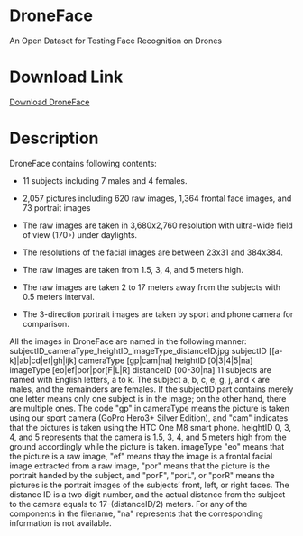 # DroneFace
An Open Dataset for Testing Face Recognition on Drones

# Download Link
[Download DroneFace](http://deal1.iecs.fcu.edu.tw/DroneFace.zip)

# Description
DroneFace contains following contents:

* 11 subjects including 7 males and 4 females.

* 2,057 pictures including 620 raw images, 1,364 frontal face
images, and 73 portrait images

* The raw images are taken in 3,680x2,760 resolution with
ultra-wide field of view (170◦) under daylights.

* The resolutions of the facial images are between 23x31 and
384x384.

* The raw images are taken from 1.5, 3, 4, and 5 meters high.

* The raw images are taken 2 to 17 meters away from the
subjects with 0.5 meters interval.
* The 3-direction portrait images are taken by sport and
phone camera for comparison.



All the images in DroneFace are named in the following manner:
subjectID_cameraType_heightID_imageType_distanceID.jpg
subjectID [[a-k]|ab|cd|ef|gh|ijk]
cameraType [gp|cam|na]
heightID [0|3|4|5|na]
imageType [eo|ef|por|por[F|L|R]
distanceID [00-30|na]
11 subjects are named with English letters, a to k. The subject a,
b, c, e, g, j, and k are males, and the remainders are females. If the
subjectID part contains merely one letter means only one subject
is in the image; on the other hand, there are multiple ones. The
code "gp" in cameraType means the picture is taken using our sport
camera (GoPro Hero3+ Silver Edition), and "cam" indicates that the
pictures is taken using the HTC One M8 smart phone. heightID 0,
3, 4, and 5 represents that the camera is 1.5, 3, 4, and 5 meters high
from the ground accordingly while the picture is taken. imageType
"eo" means that the picture is a raw image, "ef" means thay the
image is a frontal facial image extracted from a raw image, "por"
means that the picture is the portrait handed by the subject, and
"porF", "porL", or "porR" means the pictures is the portrait images
of the subjects’ front, left, or right faces. The distance ID is a two
digit number, and the actual distance from the subject to the camera
equals to 17-(distanceID/2) meters. For any of the components in
the filename, "na" represents that the corresponding information is
not available.

